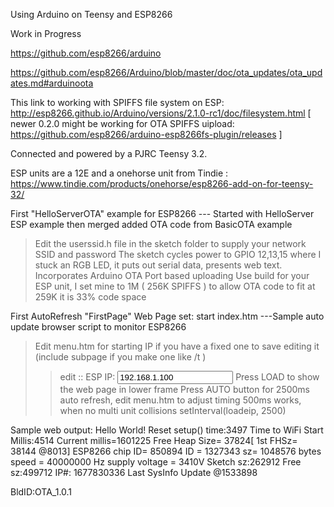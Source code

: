 Using Arduino on Teensy and ESP8266

Work in Progress

https://github.com/esp8266/arduino

https://github.com/esp8266/Arduino/blob/master/doc/ota_updates/ota_updates.md#arduinoota

This link to working with SPIFFS file system on ESP: http://esp8266.github.io/Arduino/versions/2.1.0-rc1/doc/filesystem.html
 [ newer 0.2.0 might be working for OTA SPIFFS uipload: https://github.com/esp8266/arduino-esp8266fs-plugin/releases ]

Connected and powered by a PJRC Teensy 3.2.

ESP units are a 12E and a onehorse unit from Tindie : https://www.tindie.com/products/onehorse/esp8266-add-on-for-teensy-32/


First "HelloServerOTA" example for ESP8266
--- Started with HelloServer ESP example then merged added OTA code from BasicOTA example
> Edit the userssid.h file in the sketch folder to supply your network SSID and password 
> The sketch cycles power to GPIO 12,13,15  where I stuck an RGB LED, it puts out serial data, presents web text.
> Incorporates Arduino OTA Port based uploading
> Use build for your ESP unit, I set mine to 1M ( 256K SPIFFS ) to allow OTA code to fit at 259K it is 33% code space

First AutoRefresh "FirstPage" Web Page set: start index.htm
---Sample auto update browser script to monitor ESP8266
> Edit menu.htm for starting IP if you have a fixed one to save editing it (include subpage if you make one like /t )
  >> edit :: ESP IP: <input type="text" name="espip" value="192.168.1.100">
> Press LOAD to show the web page in lower frame
> Press AUTO button for 2500ms auto refresh, edit menu.htm to adjust timing 500ms works, when no multi unit collisions
  >> setInterval(loadeip, 2500) 

  
  Sample web output:
  Hello World! Reset setup() time:3497  Time to WiFi Start Millis:4514
Current millis=1601225
Free Heap Size= 37824[ 1st FHSz= 38144 @8013]
ESP8266 chip ID= 850894
 ID = 1327343
 sz= 1048576 bytes
 speed = 40000000 Hz
 supply voltage = 3410V
Sketch sz:262912
Free sz:499712
IP#: 1677830336
Last SysInfo Update @1533898

 BldID:OTA_1.0.1
